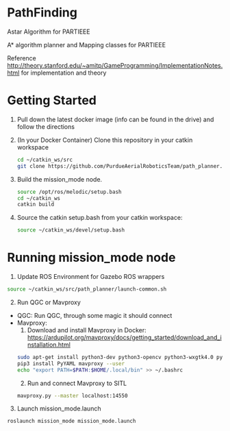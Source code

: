 # PathFinding
Astar Algorithm for PARTIEEE

A* algorithm planner and Mapping classes for PARTIEEE

Reference http://theory.stanford.edu/~amitp/GameProgramming/ImplementationNotes.html for implementation and theory

# Getting Started

1. Pull down the latest docker image (info can be found in the drive) and follow the directions

1. (In your Docker Container) Clone this repository in your catkin workspace 
   ```bash
   cd ~/catkin_ws/src
   git clone https://github.com/PurdueAerialRoboticsTeam/path_planner.git
   ```
1. Build the mission_mode node.

   ```bash
   source /opt/ros/melodic/setup.bash
   cd ~/catkin_ws
   catkin build 
   ```
1. Source the catkin setup.bash from your catkin workspace:
   ```bash   
   source ~/catkin_ws/devel/setup.bash
   ```
# Running mission_mode node
1. Update ROS Environment for Gazebo ROS wrappers 
  ```bash
  source ~/catkin_ws/src/path_planner/launch-common.sh
  ```
2. Run QGC or Mavproxy
  - QGC: Run QGC, through some magic it should connect
  - Mavproxy: 
    1. Download and install Mavproxy in Docker: https://ardupilot.org/mavproxy/docs/getting_started/download_and_installation.html
    ```bash
    sudo apt-get install python3-dev python3-opencv python3-wxgtk4.0 python3-pip python3-matplotlib python3-lxml python3-pygame
    pip3 install PyYAML mavproxy --user
    echo "export PATH=$PATH:$HOME/.local/bin" >> ~/.bashrc
    ```
    2. Run and connect Mavproxy to SITL
    ```bash
    mavproxy.py --master localhost:14550
    ```
3. Launch mission_mode.launch
  ```bash
  roslaunch mission_mode mission_mode.launch
  ```
